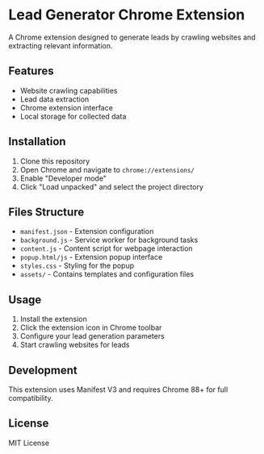 # Lead Generator Chrome Extension

A Chrome extension designed to generate leads by crawling websites and extracting relevant information.

## Features

- Website crawling capabilities
- Lead data extraction
- Chrome extension interface
- Local storage for collected data

## Installation

1. Clone this repository
2. Open Chrome and navigate to `chrome://extensions/`
3. Enable "Developer mode"
4. Click "Load unpacked" and select the project directory

## Files Structure

- `manifest.json` - Extension configuration
- `background.js` - Service worker for background tasks
- `content.js` - Content script for webpage interaction
- `popup.html/js` - Extension popup interface
- `styles.css` - Styling for the popup
- `assets/` - Contains templates and configuration files

## Usage

1. Install the extension
2. Click the extension icon in Chrome toolbar
3. Configure your lead generation parameters
4. Start crawling websites for leads

## Development

This extension uses Manifest V3 and requires Chrome 88+ for full compatibility.

## License

MIT License
